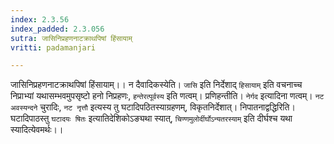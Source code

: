 ```yaml
---
index: 2.3.56
index_padded: 2.3.056
sutra: जासिनिप्रहणनाटक्राथपिषां हिंसायाम्
vritti: padamanjari

---
```

जासिनिप्रहणनाटक्राथपिषां हिंसायाम्।। न दैवादिकस्येति। `जासि` इति निर्देशाद् `हिसायाम्` इति वचनाच्च निप्राभ्यां यथासम्भवमुपसृष्टो हनो निप्रहणः, `हन्तेरत्पूर्वस्य` इति णत्वम्। प्रणिहन्तीति। `नेर्गद` इत्यादिना णत्वम्। `नट अवस्यन्दने` चुरादिः, `नट नृत्तौ` इत्यस्य तु घटादिपठितस्याग्रहणम्, विकृतनिर्देशात्। निपातनाद्वद्धिरिति। घटादिपाठस्तु `घटादयः षितः` इत्यातिदेशिकोऽङ्यथा स्यात्, `चिण्णमुलोर्दीर्घोऽन्यतरस्याम्` इति दीर्घश्च यथा स्यादित्येवमर्थः।।